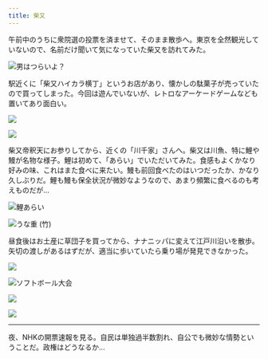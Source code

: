 ```yaml
---
title: 柴又
---
```


午前中のうちに衆院選の投票を済ませて、そのまま散歩へ。東京を全然観光していないので、名前だけ聞いて気になっていた柴又を訪れてみた。

![男はつらいよ？](https://photos.apkas.net/medium/202410/20241027-115720.webp)

駅近くに「柴又ハイカラ横丁」というお店があり、懐かしの駄菓子が売っていたので買ってしまった。今回は遊んでいないが、レトロなアーケードゲームなども置いてあり面白い。

![](https://photos.apkas.net/medium/202410/20241027-120810.webp)

![](https://photos.apkas.net/medium/202410/20241027-121043.webp)

柴又帝釈天にお参りしてから、近くの「川千家」さんへ。柴又は川魚、特に鯉や鰻が名物な様子。鯉は初めて、「あらい」でいただいてみた。食感もよくかなり好みの味、これはまた食べに来たい。鰻も前回食べたのはいつだったか、かなり久しぶりだ。鯉も鰻も保全状況が微妙なようなので、あまり頻繁に食べるのも考えものだが...

![鯉あらい](https://photos.apkas.net/medium/202410/20241027-122401.webp)

![うな重 (竹)](https://photos.apkas.net/medium/202410/20241027-130403.webp)

昼食後はお土産に草団子を買ってから、ナナニッパに変えて江戸川沿いを散歩。矢切の渡しがあるはずだが、適当に歩いていたら乗り場が発見できなかった。

![](https://photos.apkas.net/medium/202410/20241027-135106.webp)

![ソフトボール大会](https://photos.apkas.net/medium/202410/20241027-135310.webp)

![](https://photos.apkas.net/medium/202410/20241027-135843.webp)

![](https://photos.apkas.net/medium/202410/20241027-140929.webp)

---

夜、NHKの開票速報を見る。自民は単独過半数割れ、自公でも微妙な情勢ということだ。政権はどうなるか...
